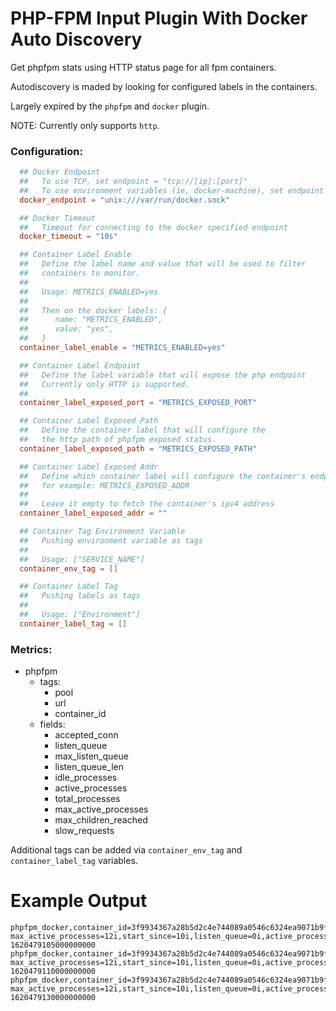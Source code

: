 # PHP-FPM Input Plugin With Docker Auto Discovery

Get phpfpm stats using HTTP status page for all fpm containers.

Autodiscovery is maded by looking for configured labels in the containers.

Largely expired by the `phpfpm` and `docker` plugin.

NOTE: Currently only supports `http`.

### Configuration:

```toml
  ## Docker Endpoint
  ##   To use TCP, set endpoint = "tcp://[ip]:[port]"
  ##   To use environment variables (ie, docker-machine), set endpoint = "ENV"
  docker_endpoint = "unix:///var/run/docker.sock"

  ## Docker Timeout
  ##   Timeout for connecting to the docker specified endpoint
  docker_timeout = "10s"

  ## Container Label Enable
  ##   Define the label name and value that will be used to filter
  ##   containers to monitor.
  ##
  ##   Usage: METRICS_ENABLED=yes
  ##
  ##   Then on the docker labels: {
  ##      name: "METRICS_ENABLED",
  ##      value: "yes",
  ##   }
  container_label_enable = "METRICS_ENABLED=yes"

  ## Container Label Endpoint
  ##   Define the label variable that will expose the php endpoint
  ##   Currently only HTTP is supported.
  ##
  container_label_exposed_port = "METRICS_EXPOSED_PORT"

  ## Container Label Exposed Path
  ##   Define the container label that will configure the
  ##   the http path of phpfpm exposed status.
  container_label_exposed_path = "METRICS_EXPOSED_PATH"

  ## Container Label Exposed Addr
  ##   Define which container label will configure the container's endpoint
  ##   for example: METRICS_EXPOSED_ADDR
  ##
  ##   Leave it empty to fetch the container's ipv4 address
  container_label_exposed_addr = ""

  ## Container Tag Environment Variable
  ##   Pushing environment variable as tags
  ##
  ##   Usage: ["SERVICE_NAME"]
  container_env_tag = []

  ## Container Label Tag
  ##   Pushing labels as tags
  ##
  ##   Usage: ["Environment"]
  container_label_tag = []
```

### Metrics:

- phpfpm
  - tags:
    - pool
    - url
    - container_id
  - fields:
    - accepted_conn
    - listen_queue
    - max_listen_queue
    - listen_queue_len
    - idle_processes
    - active_processes
    - total_processes
    - max_active_processes
    - max_children_reached
    - slow_requests

Additional tags can be added via `container_env_tag` and `container_label_tag`
variables.

# Example Output

```
phpfpm_docker,container_id=3f9934367a28b5d2c4e744089a0546c6324ea9071b9f5f8e39741682e7a0f63b,pool=www,url=:9001/status max_active_processes=12i,start_since=10i,listen_queue=0i,active_processes=2i,slow_requests=12i,listen_queue_len=511i,idle_processes=3i,total_processes=4i,accepted_conn=32i,max_children_reached=0i,max_listen_queue=0i 1620479105000000000
phpfpm_docker,container_id=3f9934367a28b5d2c4e744089a0546c6324ea9071b9f5f8e39741682e7a0f63b,pool=www,url=:9001/status max_active_processes=12i,start_since=10i,listen_queue=0i,active_processes=2i,slow_requests=12i,listen_queue_len=511i,idle_processes=3i,total_processes=4i,accepted_conn=32i,max_children_reached=0i,max_listen_queue=0i 1620479110000000000
phpfpm_docker,container_id=3f9934367a28b5d2c4e744089a0546c6324ea9071b9f5f8e39741682e7a0f63b,pool=www,url=:9001/status max_active_processes=12i,start_since=10i,listen_queue=0i,active_processes=2i,slow_requests=12i,listen_queue_len=511i,idle_processes=3i,total_processes=4i,accepted_conn=32i,max_children_reached=0i,max_listen_queue=0i 1620479130000000000
```
